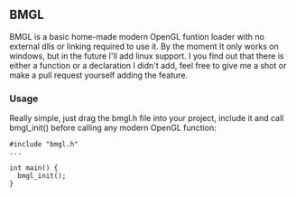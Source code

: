## BMGL
BMGL is a basic home-made modern OpenGL funtion loader with no external dlls or linking required to use it. By the moment It only works on windows, but in the future I'll add linux support. I you find out that there is either a function or a declaration I didn't add, feel free to give me a shot or make a pull request yourself adding the feature.

### Usage
Really simple, just drag the bmgl.h file into your project, include it and call bmgl_init() before calling any modern OpenGL function:
```
#include "bmgl.h"
...

int main() {
  bmgl_init();
}
```